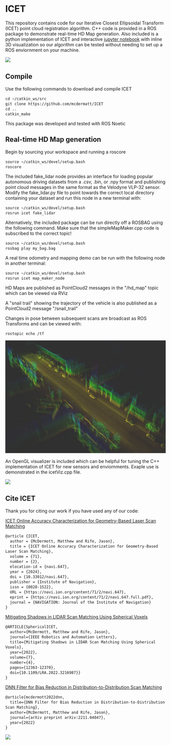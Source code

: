 # ICET

This repository contains code for our Iterative Closest Ellipsoidal Transform (ICET) point cloud registration algorithm. C++ code is provided in a ROS package to demonstrate real-time HD Map generation. Also included is a python implementation of ICET and interactive [jupyter notebook](https://github.com/mcdermatt/ICET/blob/main/python/ICET_demo.ipynb) with inline 3D visualization so our algorithm can be tested without needing to set up a ROS enviornment on your machine. 

![](https://github.com/mcdermatt/ICET/blob/main/figures/demo3.gif)

## Compile

Use the following commands to download and compile ICET
```
cd ~/catkin_ws/src
git clone https://github.com/mcdermatt/ICET
cd ..
catkin_make
```
This package was developed and tested with ROS Noetic

## Real-time HD Map generation

Begin by sourcing your workspace and running a roscore
```
source ~/catkin_ws/devel/setup.bash
roscore
```

The included fake_lidar node provides an interface for loading popular autonomous driving datasets from a .csv, .bin, or .npy format and publishing point cloud messages in the same format as the Velodyne VLP-32 sensor. Modify the fake_lidar.py file to point towards the correct local directory containing your dataset and run this node in a new terminal with:

```
source ~/catkin_ws/devel/setup.bash
rosrun icet fake_lidar 
```  

Alternatively, the included package can be run directly off a ROSBAG using the following command. Make sure that the simpleMapMaker.cpp code is subscribed to the correct topic!
```
source ~/catkin_ws/devel/setup.bash
rosbag play my_bag.bag
```

A real time odometry and mapping demo can be run with the following node in another terminal:
```
source ~/catkin_ws/devel/setup.bash
rosrun icet map_maker_node
```

HD Maps are published as PointCloud2 messages in the "/hd_map" topic which can be viewed via RViz

A "snail trail" showing the trajectory of the vehicle is also published as a PointCloud2 message "/snail_trail"

Changes in pose between subsequent scans are broadcast as ROS Transforms and can be viewed with:

```
rostopic echo /tf
```

![](https://github.com/mcdermatt/ICET/blob/main/figures/map1.jpg)

An OpenGL visualizer is included which can be helpful for tuning the C++ implementation of ICET for new sensors and enviornments. Exaple use is demonstrated in the icetViz.cpp file. 

![](https://github.com/mcdermatt/ICET/blob/main/figures/cppviz.jpg)


## Cite ICET

Thank you for citing our work if you have used any of our code: 

[ICET Online Accuracy Characterization for Geometry-Based Laser Scan Matching](https://navi.ion.org/content/navi/71/2/navi.647.full.pdf) 
```
@article {ICET,
  author = {McDermott, Matthew and Rife, Jason},
  title = {ICET Online Accuracy Characterization for Geometry-Based Laser Scan Matching},
  volume = {71},
  number = {2},
  elocation-id = {navi.647},
  year = {2024},
  doi = {10.33012/navi.647},
  publisher = {Institute of Navigation},
  issn = {0028-1522},
  URL = {https://navi.ion.org/content/71/2/navi.647},
  eprint = {https://navi.ion.org/content/71/2/navi.647.full.pdf},
  journal = {NAVIGATION: Journal of the Institute of Navigation}
}
```
[Mitigating Shadows in LIDAR Scan Matching Using Spherical Voxels](https://ieeexplore.ieee.org/stamp/stamp.jsp?arnumber=9928328) 
```
@ARTICLE{SphericalICET,
  author={McDermott, Matthew and Rife, Jason},
  journal={IEEE Robotics and Automation Letters}, 
  title={Mitigating Shadows in LIDAR Scan Matching Using Spherical Voxels}, 
  year={2022},
  volume={7},
  number={4},
  pages={12363-12370},
  doi={10.1109/LRA.2022.3216987}}
}
```

[DNN Filter for Bias Reduction in Distribution-to-Distribution Scan Matching](https://arxiv.org/pdf/2211.04047.pdf) 
```
@article{mcdermott2022dnn,
  title={DNN Filter for Bias Reduction in Distribution-to-Distribution Scan Matching},
  author={McDermott, Matthew and Rife, Jason},
  journal={arXiv preprint arXiv:2211.04047},
  year={2022}
}
```

![](https://github.com/mcdermatt/ICET/blob/main/demo2.gif)

